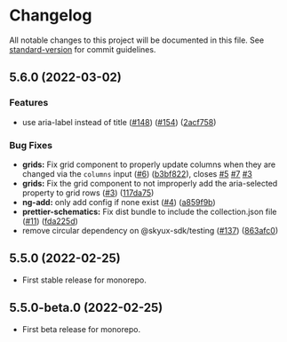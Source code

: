 # Changelog

All notable changes to this project will be documented in this file. See [standard-version](https://github.com/conventional-changelog/standard-version) for commit guidelines.

## 5.6.0 (2022-03-02)

### Features

- use aria-label instead of title ([#148](https://github.com/blackbaud/skyux/issues/148)) ([#154](https://github.com/blackbaud/skyux/issues/154)) ([2acf758](https://github.com/blackbaud/skyux/commit/2acf75809413ab36db2539ba3680ace02b586402))

### Bug Fixes

- **grids:** Fix grid component to properly update columns when they are changed via the `columns` input ([#6](https://github.com/blackbaud/skyux/issues/6)) ([b3bf822](https://github.com/blackbaud/skyux/commit/b3bf822653671050e2cbc711fb2c2245df311957)), closes [#5](https://github.com/blackbaud/skyux/issues/5) [#7](https://github.com/blackbaud/skyux/issues/7) [#3](https://github.com/blackbaud/skyux/issues/3)
- **grids:** Fix the grid component to not improperly add the aria-selected property to grid rows ([#3](https://github.com/blackbaud/skyux/issues/3)) ([117da75](https://github.com/blackbaud/skyux/commit/117da755814d88fc6d7906b390699ddafe641c79))
- **ng-add:** only add config if none exist ([#4](https://github.com/blackbaud/skyux/issues/4)) ([a859f9b](https://github.com/blackbaud/skyux/commit/a859f9b40134a21d09a1fdad77bbe1c9e7ce285a))
- **prettier-schematics:** Fix dist bundle to include the collection.json file ([#11](https://github.com/blackbaud/skyux/issues/11)) ([fda225d](https://github.com/blackbaud/skyux/commit/fda225dc4324d5eec6fd1aeb0881ab464c33ceee))
- remove circular dependency on @skyux-sdk/testing ([#137](https://github.com/blackbaud/skyux/issues/137)) ([863afc0](https://github.com/blackbaud/skyux/commit/863afc0e33710d6010705ee871094fe1504036d7))

## 5.5.0 (2022-02-25)

- First stable release for monorepo.

## 5.5.0-beta.0 (2022-02-25)

- First beta release for monorepo.
